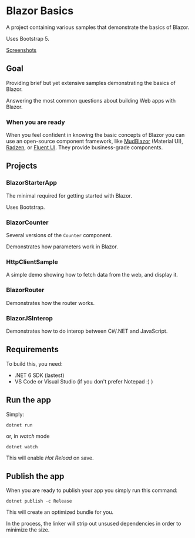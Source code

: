 ﻿# Blazor Basics


A project containing various samples that demonstrate the basics of Blazor.

Uses Bootstrap 5.

[Screenshots](/Screenshots/)

## Goal

Providing brief but yet extensive samples demonstrating the basics of Blazor. 

Answering the most common questions about building Web apps with Blazor.

### When you are ready

When you feel confident in knowing the basic concepts of Blazor you can use an open-source component framework, like [MudBlazor](https://mudblazor.com) (Material UI), [Radzen](https://blazor.radzen.com), or [Fluent UI](https://github.com/microsoft/fast-blazor). They provide business-grade components.

## Projects

### BlazorStarterApp

The minimal required for getting started with Blazor.

Uses Bootstrap.

### BlazorCounter

Several versions of the ```Counter``` component.

Demonstrates how parameters work in Blazor.

### HttpClientSample

A simple demo showing how to fetch data from the web, and display it.

### BlazorRouter

Demonstrates how the router works.

### BlazorJSInterop

Demonstrates how to do interop between C#/.NET and JavaScript.

## Requirements

To build this, you need:

* .NET 6 SDK (lastest)
* VS Code or Visual Studio (if you don't prefer Notepad :) )

## Run the app

Simply:

```
dotnet run
```

or, in *watch* mode

```
dotnet watch
```

This will enable *Hot Reload* on save.

## Publish the app

When you are ready to publish your app you simply run this command:

```
dotnet publish -c Release
```

This will create an optimized bundle for you. 

In the process, the linker will strip out unsused dependencies in order to minimize the size.


